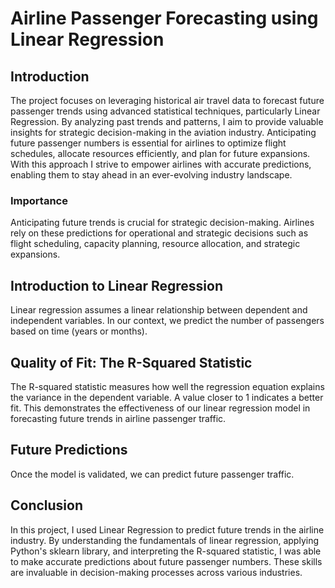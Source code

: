 # Airline Passenger Forecasting using Linear Regression

## Introduction
The project focuses on leveraging historical air travel data to forecast future passenger trends using advanced statistical techniques, particularly Linear Regression. By analyzing past trends and patterns, I aim to provide valuable insights for strategic decision-making in the aviation industry. Anticipating future passenger numbers is essential for airlines to optimize flight schedules, allocate resources efficiently, and plan for future expansions. With this approach I strive to empower airlines with accurate predictions, enabling them to stay ahead in an ever-evolving industry landscape.

### Importance
Anticipating future trends is crucial for strategic decision-making. Airlines rely on these predictions for operational and strategic decisions such as flight scheduling, capacity planning, resource allocation, and strategic expansions.

## Introduction to Linear Regression
Linear regression assumes a linear relationship between dependent and independent variables. In our context, we predict the number of passengers based on time (years or months).

## Quality of Fit: The R-Squared Statistic
The R-squared statistic measures how well the regression equation explains the variance in the dependent variable. A value closer to 1 indicates a better fit. This demonstrates the effectiveness of our linear regression model in forecasting future trends in airline passenger traffic.

## Future Predictions
Once the model is validated, we can predict future passenger traffic.

## Conclusion
In this project, I used Linear Regression to predict future trends in the airline industry. By understanding the fundamentals of linear regression, applying Python's sklearn library, and interpreting the R-squared statistic, I was able to make accurate predictions about future passenger numbers. These skills are invaluable in decision-making processes across various industries.
